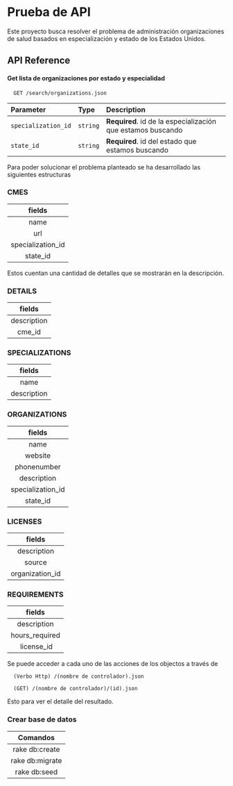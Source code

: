 
# Prueba de API

Este proyecto busca resolver el problema de administración organizaciones de salud basados en especialización y estado de los Estados Unidos. 


## API Reference

#### Get lista de organizaciones por estado y especialidad

```http
  GET /search/organizations.json
```

| Parameter | Type     | Description                |
| :-------- | :------- | :------------------------- |
| `specialization_id` | `string` | **Required**. id de la especialización que estamos buscando |
| `state_id` | `string` | **Required**. id del estado que estamos buscando |

Para poder solucionar el problema planteado se ha desarrollado las siguientes estructuras

### CMES

| fields |
| :----:|
| name |
| url |  
|specialization_id|
|state_id|

Estos cuentan una cantidad de detalles que se mostrarán en la descripción. 

### DETAILS

| fields |
| :----:|
| description|
| cme_id |

### SPECIALIZATIONS

| fields |
| :----:|
| name |
| description |

### ORGANIZATIONS

| fields |
| :----:|
| name |
| website | 
| phonenumber |
| description |
| specialization_id | 
| state_id |

### LICENSES

| fields |
| :----:|
| description |
| source |
| organization_id |

### REQUIREMENTS

| fields |
| :----:|
| description |
| hours_required |
| license_id |

Se puede acceder a cada uno de las acciones de los objectos a través de 

```http
  (Verbo Http) /(nombre de controlador).json
```

```http
  (GET) /(nombre de controlador)/(id).json
```

Esto para ver el detalle del resultado.

### Crear base de datos
|Comandos|
| :-----: |
| rake db:create |
| rake db:migrate |
| rake db:seed |